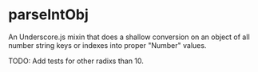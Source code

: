 parseIntObj
===========

An Underscore.js mixin that does a shallow conversion on an object of all number string keys or indexes into proper "Number" values.

TODO:
Add tests for other radixs than 10.
